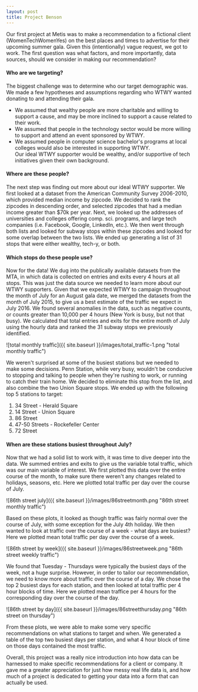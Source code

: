 ```yaml
---
layout: post
title: Project Benson
---
```


Our first project at Metis was to make a recommendation to a fictional client (WomenTechWomenYes) on the best places and times to advertise for their upcoming summer gala.  Given this (intentionally) vague request, we got to work.  The first question was what factors, and more importantly, data sources, should we consider in making our recommendation?

#### Who are we targeting?
The biggest challenge was to determine who our target demographic was.  We made a few hypotheses and assumptions regarding who WTWY wanted donating to and attending their gala.  
* We assumed that wealthy people are more charitable and willing to support a cause, and may be more inclined to support a cause related to their work.  
* We assumed that people in the technology sector would be more willing to support and attend an event sponsored by WTWY.  
* We assumed people in computer science bachelor's programs at local colleges would also be interested in supporting WTWY.  
Our ideal WTWY supporter would be wealthy, and/or supportive of tech initiatives given their own background.

#### Where are these people?
The next step was finding out more about our ideal WTWY supporter.  We first looked at a dataset from the American Community Survey 2006-2010, which provided median income by zipcode.  We decided to rank the zipcodes in descending order, and selected zipcodes that had a median income greater than $70k per year.  Next, we looked up the addresses of universities and colleges offering comp. sci. programs, and large tech companies (i.e. Facebook, Google, LinkedIn, etc.).  We then went through both lists and looked for subway stops within these zipcodes and looked for some overlap between the two lists.  We ended up generating a list of 31 stops that were either wealthy, tech-y, or both.  

#### Which stops do these people use?
Now for the data!  We dug into the publically available datasets from the MTA, in which data is collected on entries and exits every 4 hours at all stops.  This was just the data source we needed to learn more about our WTWY supporters.  Given that we expected WTWY to campaign throughout the month of July for an August gala date, we merged the datasets from the month of July 2015, to give us a best estimate of the traffic we expect in July 2016.  We found several anomalies in the data, such as negative counts, or counts greater than 10,000 per 4 hours (New York is busy, but not that busy).  We calculated that total entries and exits for the entire month of July using the hourly data and ranked the 31 subway stops we previously identified.

![total monthly traffic]({{ site.baseurl }}/images/total_traffic-1.png "total monthly traffic")

We weren't surprised at some of the busiest stations but we needed to make some decisions.  Penn Station, while very busy, wouldn't be conducive to stopping and talking to people when they're rushing to work, or running to catch their train home.  We decided to eliminate this stop from the list, and also combine the two Union Square stops.  We ended up with the following top 5 stations to target:  
  
1.  34 Street - Herald Square  
2.  14 Street - Union Square  
3.  86 Street  
4.  47-50 Streets - Rockefeller Center  
5.  72 Street  

#### When are these stations busiest throughout July?
Now that we had a solid list to work with, it was time to dive deeper into the data.  We summed entries and exits to give us the variable total traffic, which was our main variable of interest.  We first plotted this data over the entire course of the month, to make sure there weren't any changes related to holidays, seasons, etc.  Here we plotted total traffic per day over the course of July.  

![86th street july]({{ site.baseurl }}/images/86streetmonth.png "86th street monthly traffic")

Based on these plots, it looked as though traffic was fairly normal over the course of July, with some exception for the July 4th holiday.  We then wanted to look at traffic over the course of a week - what days are busiest?  Here we plotted mean total traffic per day over the course of a week.

![86th street by week]({{ site.baseurl }}/images/86streetweek.png "86th street weekly traffic")

We found that Tuesday - Thursdays were typically the busiest days of the week, not a huge surprise.  However, in order to tailor our recommendation, we need to know more about traffic over the course of a day.  We chose the top 2 busiest days for each station, and then looked at total traffic per 4 hour blocks of time.  Here we plotted mean traffice per 4 hours for the corresponding day over the course of the day.

![86th street by day]({{ site.baseurl }}/images/86streetthursday.png "86th street on thursday")

From these plots, we were able to make some very specific recommendations on what stations to target and when.  We generated a table of the top two busiest days per station, and what 4 hour block of time on those days contained the most traffic. 

Overall, this project was a really nice introduction into how data can be harnessed to make specific recommendations for a client or company.  It gave me a greater appreciation for just how messy real life data is, and how much of a project is dedicated to getting your data into a form that can actually be used.  
